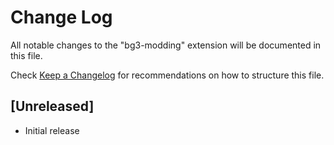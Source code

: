 # Change Log

All notable changes to the "bg3-modding" extension will be documented in this file.

Check [Keep a Changelog](http://keepachangelog.com/) for recommendations on how to structure this file.

## [Unreleased]

- Initial release